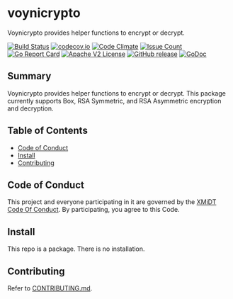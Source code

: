 # voynicrypto

Voynicrypto provides helper functions to encrypt or decrypt.

[![Build Status](https://travis-ci.com/xmidt-org/voynicrypto.svg?branch=master)](https://travis-ci.com/xmidt-org/voynicrypto)
[![codecov.io](http://codecov.io/github/xmidt-org/voynicrypto/coverage.svg?branch=master)](http://codecov.io/github/xmidt-org/voynicrypto?branch=master)
[![Code Climate](https://codeclimate.com/github/xmidt-org/voynicrypto/badges/gpa.svg)](https://codeclimate.com/github/xmidt-org/voynicrypto)
[![Issue Count](https://codeclimate.com/github/xmidt-org/voynicrypto/badges/issue_count.svg)](https://codeclimate.com/github/xmidt-org/voynicrypto)
[![Go Report Card](https://goreportcard.com/badge/github.com/xmidt-org/voynicrypto)](https://goreportcard.com/report/github.com/xmidt-org/voynicrypto)
[![Apache V2 License](http://img.shields.io/badge/license-Apache%20V2-blue.svg)](https://github.com/xmidt-org/voynicrypto/blob/master/LICENSE)
[![GitHub release](https://img.shields.io/github/release/xmidt-org/voynicrypto.svg)](CHANGELOG.md)
[![GoDoc](https://godoc.org/github.com/xmidt-org/voynicrypto?status.svg)](https://godoc.org/github.com/xmidt-org/voynicrypto)

## Summary

Voynicrypto provides helper functions to encrypt or decrypt. This package currently supports Box, RSA Symmetric, and RSA Asymmetric encryption and decryption.

## Table of Contents

- [Code of Conduct](#code-of-conduct)
- [Install](#install)
- [Contributing](#contributing)

## Code of Conduct

This project and everyone participating in it are governed by the [XMiDT Code Of Conduct](https://xmidt.io/code_of_conduct/). 
By participating, you agree to this Code.

## Install
This repo is a package.  There is no installation.

## Contributing
Refer to [CONTRIBUTING.md](CONTRIBUTING.md).
